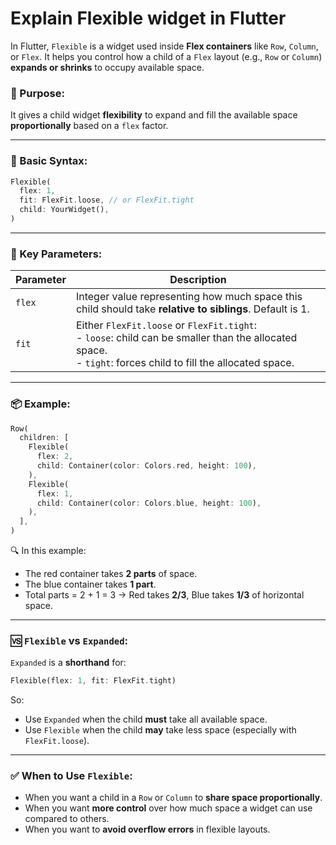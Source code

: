 # Explain Flexible widget in Flutter

In Flutter, `Flexible` is a widget used inside **Flex containers** like `Row`, `Column`, or `Flex`. It helps you control how a child of a `Flex` layout (e.g., `Row` or `Column`) **expands or shrinks** to occupy available space.

### 🔧 Purpose:

It gives a child widget **flexibility** to expand and fill the available space **proportionally** based on a `flex` factor.

---

### 🧱 Basic Syntax:

```dart
Flexible(
  flex: 1,
  fit: FlexFit.loose, // or FlexFit.tight
  child: YourWidget(),
)
```

---

### 🧠 Key Parameters:

| Parameter | Description                                                                                                                                                         |
| --------- | ------------------------------------------------------------------------------------------------------------------------------------------------------------------- |
| `flex`    | Integer value representing how much space this child should take **relative to siblings**. Default is 1.                                                            |
| `fit`     | Either `FlexFit.loose` or `FlexFit.tight`: <br> - `loose`: child can be smaller than the allocated space. <br> - `tight`: forces child to fill the allocated space. |

---

### 📦 Example:

```dart
Row(
  children: [
    Flexible(
      flex: 2,
      child: Container(color: Colors.red, height: 100),
    ),
    Flexible(
      flex: 1,
      child: Container(color: Colors.blue, height: 100),
    ),
  ],
)
```

🔍 In this example:

* The red container takes **2 parts** of space.
* The blue container takes **1 part**.
* Total parts = 2 + 1 = 3 → Red takes **2/3**, Blue takes **1/3** of horizontal space.

---

### 🆚 `Flexible` vs `Expanded`:

`Expanded` is a **shorthand** for:

```dart
Flexible(flex: 1, fit: FlexFit.tight)
```

So:

* Use `Expanded` when the child **must** take all available space.
* Use `Flexible` when the child **may** take less space (especially with `FlexFit.loose`).

---

### ✅ When to Use `Flexible`:

* When you want a child in a `Row` or `Column` to **share space proportionally**.
* When you want **more control** over how much space a widget can use compared to others.
* When you want to **avoid overflow errors** in flexible layouts.
